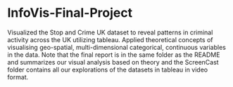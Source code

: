 # InfoVis-Final-Project

 Visualized the Stop and Crime UK dataset to reveal patterns in criminal activity across the UK utilizing tableau. Applied theoretical concepts of visualising geo-spatial, multi-dimensional categorical, continuous variables in the data. Note that the final report is in the same folder as the README and summarizes our visual analysis based on theory and the ScreenCast folder contains all our explorations of the datasets in tableau in video format.  

